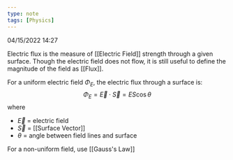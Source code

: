 ```yaml
---
type: note
tags: [Physics]
---
```

04/15/2022 14:27

  

Electric flux is the measure of [[Electric Field]] strength through a given surface. Though the electric field does not flow, it is still useful to define the magnitude of the field as [[Flux]]. 

For a uniform electric field $\Phi_E$, the electric flux through a surface is:
$$
\Phi_E=\vec{E}\cdot\vec{S}=ES\cos\theta
$$
where
- $\vec E$ = electric field
- $\vec{S}$ = [[Surface Vector]]
- $\theta$ = angle between field lines and surface

For a non-uniform field, use [[Gauss's Law]]